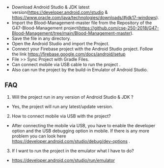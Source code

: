 - Download Android Studio & JDK latest version(https://developer.android.com/studio & https://www.oracle.com/java/technologies/downloads/#jdk17-windows).
- Import the Blood-Management-master file from the Repository of the G47-Blood-Management project(https://github.com/cse-250-2018/G47-Blood-Management/tree/main/Blood-Management-master).
- Save the file in any directory.
- Open the Android Studio and import the Project.
- Connect your Firebase project with the Android Studio project. Follow the link https://firebase.google.com/docs/android/setup
- File >> Sync Project with Gradle Files.
- Can connect mobile via USB cable to run the project .
- Also can run the project by the build-in Emulator of Android Studio.

FAQ
---
1. Will the project run in any version of Android Studio & JDK ?
- Yes, the project will run any latest/update version. 
2. How to connect mobile via USB with the project?
- After connecting the mobile via USB, you have to enable the developer option and the USB debugging option in mobile. If there is any more problem you can look here https://developer.android.com/studio/debug/dev-options .
3. If I want to run the project in the emulator what I have to do?
- https://developer.android.com/studio/run/emulator
